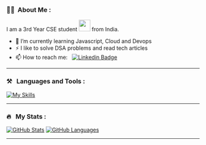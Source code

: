 ### :woman_technologist: &nbsp;About Me :

I am a 3rd Year CSE student  <img src="https://media.giphy.com/media/WUlplcMpOCEmTGBtBW/giphy.gif" width="30"> from India.

- 🔭 I’m currently learning Javascript, Cloud and Devops
- ⚡ I like to solve DSA problems and read tech articles
- 📫 How to reach me: &nbsp; [![Linkedin Badge](https://img.shields.io/badge/-Himan-blue?style=flat&logo=Linkedin&logoColor=white)](https://https://www.linkedin.com/in/shivanand-patil-0333751a4/)

---

### ⚒️ &nbsp; Languages and Tools :


[![My Skills](https://skillicons.dev/icons?i=c,cpp,java,js,git&perline=8)](https://skillicons.dev)

---

### 🔥 &nbsp; My Stats :

[![GitHub Stats](https://github-readme-stats.vercel.app/api?username=shivanand-patil&hide=issues&show_icons=true&hide_border=true&theme=github_dark&count_private=true)](https://github.com/anuraghazra/github-readme-stats)
[![GitHub Languages](https://github-readme-stats.vercel.app/api/top-langs/?username=shivanand-patil&includeForks=true&layout=compact&hide=html,css,c,c%2B%2B,objective-c,kotlin,swift,cmake&hide_border=true&langs_count=8&theme=github_dark)](https://github.com/anuraghazra/github-readme-stats)

---
